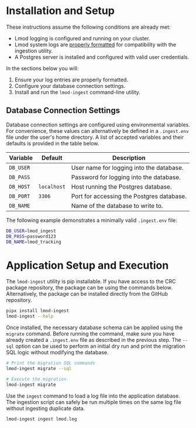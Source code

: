 # Installation and Setup

These instructions assume the following conditions are already met:

- Lmod logging is configured and running on your cluster.
- Lmod system logs are [properly formatted](log_formatting.md) for compatibility with the ingestion utility.
- A Postgres server is installed and configured with valid user credentials.

In the sections below you will:

1. Ensure your log entries are properly formatted.
2. Configure your database connection settings.
3. Install and run the `lmod-ingest` command-line utility.

## Database Connection Settings

Database connection settings are configured using environmental variables.
For convenience, these values can alternatively be defined in a `.ingest.env` file under the user's home directory.
A list of accepted variables and their defaults is provided in the table below.

| Variable  | Default     | Description                               |
|-----------|-------------|-------------------------------------------|
| `DB_USER` |             | User name for logging into the database.  |
| `DB_PASS` |             | Password for logging into the database.   |
| `DB_HOST` | `localhost` | Host running the Postgres database.       |
| `DB_PORT` | `3306`      | Port for accessing the Postgres database. |
| `DB_NAME` |             | Name of the database to write to.         |

The following example demonstrates a minimally valid `.ingest.env` file:

```bash
DB_USER=lmod_ingest
DB_PASS=password123
DB_NAME=lmod_tracking
```

# Application Setup and Execution

The `lmod-ingest` utility is pip installable.
If you have access to the CRC package repository, the package can be using the commands below.
Alternatively, the package can be installed directly from the GitHub repository.

```bash
pipx install lmod-ingest
lmod-ingest --help
```

Once installed, the necessary database schema can be applied using the `migrate` command.
Before running the command, make sure you have already created a `.ingest.env` file as described in the previous step.
The `--sql` option can be used to perform an initial dry run and print the migration SQL logic without modifying the database.

```bash
# Print the migration SQL commands
lmod-ingest migrate --sql

# Execute the migration
lmod-ingest migrate
```

Use the `ingest` command to load a log file into the application database.
The ingestion script can safely be run multiple times on the same log file without ingesting duplicate data.

```bash
lmod-ingest ingest lmod.log
```

